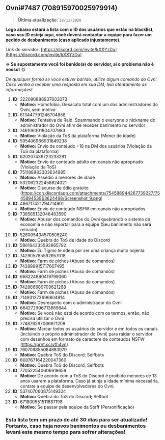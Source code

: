 ## Ovni#7487 (708915970025979914)

> **Última atualização:** `28/11/2020`

**Logo abaixo estará a lista com o ID dos usuários que estão na blacklist, caso seu ID esteja aqui, você deverá contactar a equipe para fazer um pedido de desbanimento (caso aplicado injustamente).**

  Link do servidor:  [https://discord.com/invite/kXXYzDu](https://discord.com/invite/kXXYzDu)
  
**=> Se supostamente você foi banido(a) do servidor, ai o problema não é nosso!** :sun_with_face:

*De qualquer forma se você estiver banido, utilize algum comando do Ovni. Caso venha a receber uma resposta em sua DM, leia atentamente as informações!*

1. **ID:** 322090888937603073
      - **Motivo:** Homofobia. Desacato total com um dos administradores do Ovni, sem motivo
2. **ID:** 613447791246704858
      - **Motivo:** Tentativa de Raid. Spammando o everyone o nickname do administrador do Ovni afim de receber banimento no servidor
3. **ID:** 746106301804707983
      - **Motivo:** Violação da ToS da plataforma (Menor de idade)
4. **ID:** 595406966931849238
      - **Motivo:** Envio de contéudo +18 na DM dos usuários (Violação da ToS da plataforma)
5. **ID:** 620207439723233281 
      - **Motivo:** Envio de conteúdo adulto em canais não apropriado (Violação da ToS)
6. **ID:** 751188983303634985
      - **Motivo:** Assédio á menores de idade
7. **ID:** 532062322458624021
      - **Motivo:** Discurso de ódio gratuito (https://cdn.discordapp.com/attachments/754588944267739227/754589453963624468/Screenshot_9.png)
8. **ID:** 486717421294714901
      - **Motivo:** Envio de conteúdo NSFW em canais não apropriados
9. **ID:** 738585132046483590
      - **Motivo:** Abusar dos comandos do Ovni quebrando o sistema de economia e não reportar para a equipe (Seu banimento não será retirado)
10. **ID:** 526005434570506240
      - **Motivo:** Quebra do ToS de idade do Discord
11. **ID:** 586164335592865792
      - **Motivo:** Eu Tigmo te odeia por ser uma criança muito nojenta
12. **ID:** 742905765592957018 
      - **Motivo:** Farm de piches (Abuso de comandos)
13. **ID:** 742899915717607495 
      - **Motivo:** Farm de piches (Abuso de comandos)
14. **ID:** 668224880419799060
      - **Motivo:** Farm de piches (Abuso de comandos)
15. **ID:** 742886689709621268
      - **Motivo:** Farm de piches (Abuso de comandos)
16. **ID:** 714931273696804914
      - **Motivo:** Desrespeito com o administrador do Ovni
17. **ID:** 664272996713889844
      - **Motivo:** Se você não está de acordo com os termos, então, não precisa utilizar o Ovni
18. **ID:** 774876297066971208
      - **Motivo:** Marcar todos os usuários do servidor e em todos os canais (incluindo o próprio administrador do Ovni) para raidar o servidor com desenhos em formato de caractere de conteúdos NSFW (https://prnt.sc/vfh4vn)
19. **ID:** 760706855084883979
      - **Motivo:** Quebra ToS do Discord; Selfbots
20. **ID:** 608767164220047360
      - **Motivo:** Quebra ToS do Discord; Selfbots
21. **ID:** 770522540606619659
      - **Motivo:** De acordo com a ToS do Discord é proibido menores de 13 anos usarem a plataforma. Caso já atinja a idade mínima necessária, contate a equipe de desenvolvedores do Ovni.
22. **ID:** 537407060875149324
      - **Motivo:** Quebra do ToS do Discord; Selfbot
23. **ID:** 671800551511687198
      - **Motivo:** Se passar pela equipe da Staff (Personificação)

### Esta lista tem um prazo de até 30 dias para ser atualizada! Portanto, caso haja novos banimentos ou desbanimentos levará este mesmo tempo para sofrer alterações!
